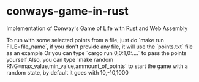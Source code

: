 # conways-game-in-rust
Implementation of Conway's Game of Life with Rust and Web Assembly

To run with some selected points from a file, just do ´make run FILE=file_name´, if you don't provide any file, it will use the ´points.txt´ file as an example
Or you can type ´cargo run 0,0:1,0:....´ to pass the points yourself
Also, you can type ´make random RNG=max_value,min_value,ammount_of_points´ to start the game with a random state, by default it goes with 10,-10,1000
